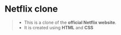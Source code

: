 # Netflix clone 
> - This is a clone of the **official Netflix website**. 
> - It is created using **HTML** and **CSS**
